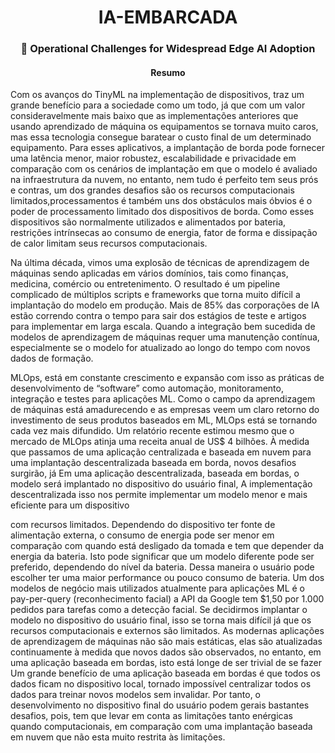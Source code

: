 <h1 align="center">IA-EMBARCADA</h1>
<h3 align="center">🚀 Operational Challenges for Widespread Edge AI Adoption</h3>

                       

<h4 align="center">Resumo</h4>

<p>
Com os avanços do TinyML na implementação de dispositivos, traz um grande benefício para a sociedade como um todo, já que com um valor consideravelmente mais baixo que as implementações anteriores que usando aprendizado de máquina os equipamentos se tornava muito caros, mas essa tecnologia consegue baratear o custo final de um determinado equipamento. Para esses aplicativos, a implantação de borda pode fornecer uma latência menor, maior robustez, escalabilidade e privacidade em comparação com os cenários de implantação em que o modelo é avaliado na infraestrutura da nuvem, no entanto, nem tudo é perfeito tem seus prós e contras, um dos grandes desafios são os recursos computacionais limitados,processamentos é também uns dos obstáculos mais óbvios é o poder de processamento limitado dos dispositivos de borda. Como esses dispositivos são normalmente utilizados e alimentados por bateria, restrições intrínsecas ao consumo de energia, fator de forma e dissipação de calor limitam seus recursos computacionais.
</p>

<p>
Na última década, vimos uma explosão de técnicas de aprendizagem de máquinas sendo aplicadas em vários domínios, tais como finanças, medicina, comércio ou entretenimento. O resultado é um pipeline complicado de múltiplos scripts e frameworks que torna muito difícil a implantação do modelo em produção. Mais de 85% das corporações de IA estão correndo contra o tempo para sair dos estágios de teste e artigos para implementar em larga escala. Quando a integração bem sucedida de modelos de aprendizagem de máquinas requer uma manutenção contínua, especialmente se o modelo for atualizado ao longo do tempo com novos dados de formação.
</p>

<p>
MLOps, está em constante crescimento e expansão com isso as práticas de desenvolvimento de “software” como automação, monitoramento, integração e testes para aplicações ML. Como o campo da aprendizagem de máquinas está amadurecendo e as empresas veem um claro retorno do investimento de seus produtos baseados em ML, MLOps está se tornando cada vez mais difundido. Um relatório recente estimou mesmo que o mercado de MLOps atinja uma receita anual de US$ 4 bilhões. À medida que passamos de uma aplicação centralizada e baseada em nuvem para uma implantação descentralizada baseada em borda, novos desafios surgirão, já Em uma aplicação descentralizada, baseada em bordas, o modelo será implantado no dispositivo do usuário final, A implementação descentralizada isso nos permite implementar um modelo menor e mais eficiente para um dispositivo 
</p>

<p>
com recursos limitados. Dependendo do dispositivo ter fonte de alimentação externa, o consumo de energia pode ser menor em comparação com quando está desligado da tomada e tem que depender da energia da bateria. Isto pode significar que um modelo diferente pode ser preferido, dependendo do nível da bateria. Dessa maneira o usuário pode escolher ter uma maior performance ou pouco consumo de bateria.
Um dos modelos de negócio mais utilizados atualmente para aplicações ML é o pay-per-query (reconhecimento facial) a API da Google tem $1,50 por 1.000 pedidos para tarefas como a detecção facial. Se decidirmos implantar o modelo no dispositivo do usuário final, isso se torna mais difícil já que os recursos computacionais e externos são limitados. As modernas aplicações de aprendizagem de máquinas não são mais estáticas, elas são atualizadas continuamente à medida que novos dados são observados, no entanto, em uma aplicação baseada em bordas, isto está longe de ser trivial de se fazer Um grande benefício de uma aplicação baseada em bordas é que todos os dados ficam no dispositivo local, tornado impossível centralizar todos os dados para treinar novos modelos sem invalidar. Por tanto, o desenvolvimento no dispositivo final do usuário podem gerais bastantes desafios, pois, tem que levar em conta as limitações tanto enérgicas quando computacionais, em comparação com uma implantação baseada em nuvem que não esta muito restrita às limitações.
</p>

<p>

</p>

